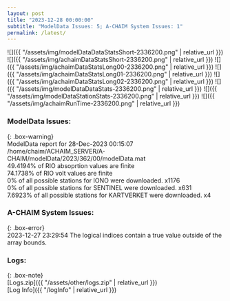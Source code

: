 ```yaml
---
layout: post
title: "2023-12-28 00:00:00"
subtitle: "ModelData Issues: 5; A-CHAIM System Issues: 1"
permalink: /latest/
---
```


![]({{ "/assets/img/modelDataDataStatsShort-2336200.png" | relative_url }})
![]({{ "/assets/img/achaimDataStatsShort-2336200.png" | relative_url }})
![]({{ "/assets/img/achaimDataStatsLong00-2336200.png" | relative_url }})
![]({{ "/assets/img/achaimDataStatsLong01-2336200.png" | relative_url }})
![]({{ "/assets/img/achaimDataStatsLong02-2336200.png" | relative_url }})
![]({{ "/assets/img/modelDataDataStats-2336200.png" | relative_url }})
![]({{ "/assets/img/modelDataStationStats-2336200.png" | relative_url }})
![]({{ "/assets/img/achaimRunTime-2336200.png" | relative_url }})


### ModelData Issues:  
  
{: .box-warning}  
 ModelData report for 28-Dec-2023 00:15:07   
 /home/chaim/ACHAIM_SERVER/A-CHAIM/modelData/2023/362/00/modelData.mat   
 49.4194% of RIO absoprtion values are finite   
 74.1738% of RIO volt values are finite   
 0% of all possible stations for IONO were downloaded. x1176   
 0% of all possible stations for SENTINEL were downloaded. x631   
 7.6923% of all possible stations for KARTVERKET were downloaded. x4   
  
### A-CHAIM System Issues:  
  
{: .box-error}  
2023-12-27 23:29:54 The logical indices contain a true value outside of the array bounds.  

### Logs:  
  
{: .box-note}  
[Logs.zip]({{ "/assets/other/logs.zip" | relative_url }})  
[Log Info]({{ "/logInfo" | relative_url }})  
